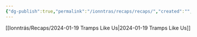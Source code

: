 ```yaml
---
{"dg-publish":true,"permalink":"/ionntras/recaps/recaps/","created":"","updated":""}
---
```


[[Ionntrás/Recaps/2024-01-19 Tramps Like Us\|2024-01-19 Tramps Like Us]]